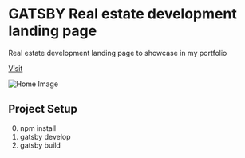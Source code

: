# GATSBY Real estate development landing page

Real estate development landing page to showcase in my portfolio

[Visit](https://www.coloniadevelopment.website)

![Home Image](https://github.com/leanug/colonia/blob/main/static/screenshot.jpg)

## Project Setup

0. npm install
1. gatsby develop
2. gatsby build